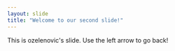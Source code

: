```yaml
---
layout: slide
title: "Welcome to our second slide!"
---
```

This is ozelenovic's slide.
Use the left arrow to go back!
